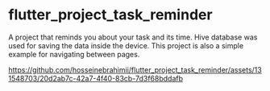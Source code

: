 # flutter_project_task_reminder

A project that reminds you about your task and its time.
Hive database was used for saving the data inside the device.
This project is also a simple example for navigating between pages.

https://github.com/hosseinebrahimii/flutter_project_task_reminder/assets/131548703/20d2ab7c-42a7-4f40-83cb-7d3f68bddafb

